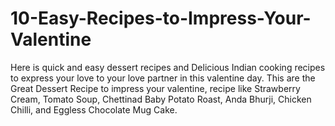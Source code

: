 # 10-Easy-Recipes-to-Impress-Your-Valentine
Here is quick and easy dessert recipes and Delicious Indian cooking recipes to express your love to your love partner in this valentine day. This are the Great Dessert Recipe to impress your valentine, recipe like Strawberry Cream, Tomato Soup, Chettinad Baby Potato Roast, Anda Bhurji, Chicken Chilli, and Eggless Chocolate Mug Cake.
